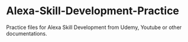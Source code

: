 # Alexa-Skill-Development-Practice
Practice files for Alexa Skill Development from Udemy, Youtube or other documentations.

